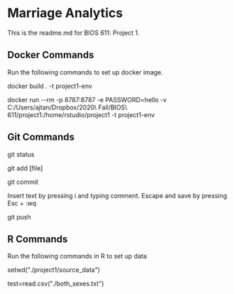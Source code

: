 Marriage Analytics
=================

This is the readme.md for BIOS 611: Project 1.

## Docker Commands

Run the following commands to set up docker image.

docker build . -t project1-env

docker run --rm -p 8787:8787 -e PASSWORD=hello -v C:/Users/ajtan/Dropbox/2020\ Fall/BIOS\ 611/project1:/home/rstudio/project1 -t project1-env

## Git Commands

git status

git add [file]

git commit

Insert text by pressing i and typing comment. Escape and save by pressing Esc + :wq

git push

## R Commands

Run the following commands in R to set up data

setwd("./project1/source_data")

test=read.csv("./both_sexes.txt")